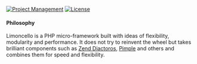 [![Project Management](https://img.shields.io/badge/project-management-blue.svg)](https://waffle.io/limoncello-php/framework)
[![License](https://img.shields.io/packagist/l/limoncello-php/core.svg)](https://packagist.org/packages/limoncello-php/core)

#### Philosophy
Limoncello is a PHP micro-framework built with ideas of flexibility, modularity and performance. It does not try to reinvent the wheel but takes brilliant components such as [Zend Diactoros](https://github.com/zendframework/zend-diactoros), [Pimple](http://pimple.sensiolabs.org/) and others and combines them for speed and flexibility. 
